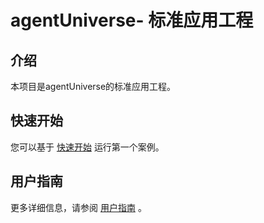 # agentUniverse- 标准应用工程
## 介绍
本项目是agentUniverse的标准应用工程。

## 快速开始
您可以基于 [快速开始](https://github.com/antgroup/agentUniverse/blob/master/docs/guidebook/zh/%E5%BC%80%E5%A7%8B%E4%BD%BF%E7%94%A8/%E5%BF%AB%E9%80%9F%E5%BC%80%E5%A7%8B.md) 运行第一个案例。

## 用户指南
更多详细信息，请参阅 [用户指南](https://github.com/antgroup/agentUniverse/blob/master/docs/guidebook/zh/%E7%9B%AE%E5%BD%95.md) 。